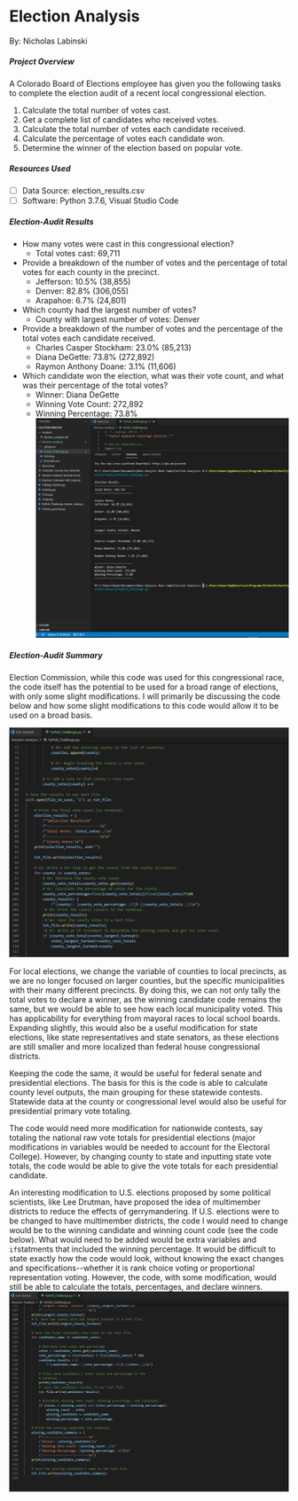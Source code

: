 # Election Analysis

By: Nicholas Labinski

##### Project Overview

A Colorado Board of Elections employee has given you the following tasks to complete the election audit of a recent local congressional election.

1. Calculate the total number of votes cast.
2. Get a complete list of candidates who received votes.
3. Calculate the total number of votes each candidate received.
4. Calculate the percentage of votes each candidate won.
5. Determine the winner of the election based on popular vote.

##### Resources Used

- [ ] Data Source: election_results.csv
- [ ] Software: Python 3.7.6, Visual Studio Code

##### Election-Audit Results

- How many votes were cast in this congressional election?
  - Total votes cast: 69,711
- Provide a breakdown of the number of votes and the percentage of total votes for each county in the precinct.
  - Jefferson: 10.5% (38,855)
  - Denver: 82.8% (306,055)
  - Arapahoe: 6.7% (24,801)
- Which county had the largest number of votes?
  - County with largest number of votes: Denver
- Provide a breakdown of the number of votes and the percentage of the total votes each candidate received.
  - Charles Casper Stockham: 23.0% (85,213)
  - Diana DeGette: 73.8% (272,892)
  - Raymon Anthony Doane: 3.1% (11,606)
- Which candidate won the election, what was their vote count, and what was their percentage of the total votes?
  - Winner: Diana DeGette
  - Winning Vote Count: 272,892
  - Winning Percentage: 73.8%
 ![](https://github.com/labinskin/Election-Analysis/blob/main/Resources/Election%20Results%20Printed%20to%20Terminal.png)

##### Election-Audit Summary
Election Commission, while this code was used for this congressional race, the code itself has the potential to be used for a broad range of elections, with only some slight modifications. I will primarily be discussing the code below and how some slight modifications to this code would allow it to be used on a broad basis.

![](https://github.com/labinskin/Election-Analysis/blob/main/Resources/Code%20to%20modify.png)

For local elections, we change the variable of counties to local precincts, as we are no longer focused on larger counties, but the specific municipalities with their many different precincts. By doing this, we can not only tally the total votes to declare a winner, as the winning candidate code remains the same, but we would be able to see how each local municipality voted. This has applicability for everything from mayoral races to local school boards. Expanding slightly, this would also be a useful modification for state elections, like state representatives and state senators, as these elections are still smaller and more localized than federal house congressional districts.

Keeping the code the same, it would be useful for federal senate and presidential elections. The basis for this is the code is able to calculate county level outputs, the main grouping for these statewide contests. Statewide data at the county or congressional level would also be useful for presidential primary vote totaling.

The code would need more modification for nationwide contests, say totaling the national raw vote totals for presidential elections (major modifications in variables would be needed to account for the Electoral College). However, by changing county to state and inputting state vote totals, the code would be able to give the vote totals for each presidential candidate.

An interesting modification to U.S. elections proposed by some political scientists, like Lee Drutman, have proposed the idea of multimember districts to reduce the effects of gerrymandering. If U.S. elections were to be changed to have multimember districts, the code I would need to change would be to the winning candidate and winning count code (see the code below). What would need to be added would be extra variables and `if`statments that included the winning percentage. It would be difficult to state exactly how the code would look, without knowing the exact changes and specifications--whether it is rank choice voting or proportional representation voting. However, the code, with some modification, would still be able to calculate the totals, percentages, and declare winners.
![](https://github.com/labinskin/Election-Analysis/blob/main/Resources/Code%20to%20modify%202.png)

